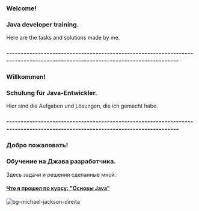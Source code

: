 ### Welcome! 
### Java developer training. 
Here are the tasks and solutions made by me. 
### -----------------------------------------------------------------------------------------------------------------------------
### Willkommen! 
### Schulung für Java-Entwickler. 
Hier sind die Aufgaben und Lösungen, die ich gemacht habe. 
### -----------------------------------------------------------------------------------------------------------------------------
### Добро пожаловать! 
### Обучение на Джава разработчика. 
Здесь задачи и решения сделанные мной. 
#### [Что я прошел по курсу: "Основы Java"](https://github.com/Maxim-Wilhelm/JAVA-Homeworks/blob/master/README.md)
![bg-michael-jackson-direita](https://user-images.githubusercontent.com/69854595/201497234-5a43612b-a660-4bc4-9320-0ca49711dd6c.gif)
